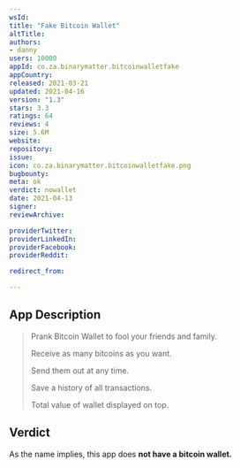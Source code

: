 ```yaml
---
wsId: 
title: "Fake Bitcoin Wallet"
altTitle: 
authors:
- danny
users: 10000
appId: co.za.binarymatter.bitcoinwalletfake
appCountry: 
released: 2021-03-21
updated: 2021-04-16
version: "1.3"
stars: 3.3
ratings: 64
reviews: 4
size: 5.6M
website: 
repository: 
issue: 
icon: co.za.binarymatter.bitcoinwalletfake.png
bugbounty: 
meta: ok
verdict: nowallet
date: 2021-04-13
signer: 
reviewArchive:

providerTwitter: 
providerLinkedIn: 
providerFacebook: 
providerReddit: 

redirect_from:

---
```


## App Description

> Prank Bitcoin Wallet to fool your friends and family.
>
> Receive as many bitcoins as you want.
>
> Send them out at any time.
>
> Save a history of all transactions.
>
> Total value of wallet displayed on top.

## Verdict

As the name implies, this app does **not have a bitcoin wallet.**
